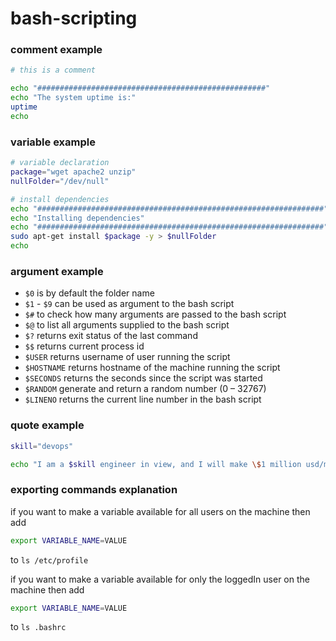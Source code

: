 # bash-scripting

### comment example

```bash
# this is a comment

echo "###################################################"
echo "The system uptime is:"
uptime
echo 
```

### variable example

```bash
# variable declaration
package="wget apache2 unzip"
nullFolder="/dev/null"

# install dependencies
echo "################################################################"
echo "Installing dependencies"
echo "################################################################"
sudo apt-get install $package -y > $nullFolder
echo
```

### argument example

- `$0` is by default the folder name
- `$1` - `$9` can be used as argument to the bash script
- `$#` to check how many arguments are passed to the bash script
- `$@` to list all arguments supplied to the bash script
- `$?` returns exit status of the last command
- `$$` returns current process id
- `$USER` returns username of user running the script
- `$HOSTNAME` returns hostname of the machine running the script
- `$SECONDS` returns the seconds since the script was started
- `$RANDOM` generate and return a random number (0 – 32767)
- `$LINENO` returns the current line number in the bash script

### quote example

```bash
skill="devops"

echo "I am a $skill engineer in view, and I will make \$1 million usd/month"
```

### exporting commands explanation

if you want to make a variable available for all users on the machine then add

```bash
export VARIABLE_NAME=VALUE
```

to `ls /etc/profile`

if you want to make a variable available for only the loggedIn user  on the machine then add

```bash
export VARIABLE_NAME=VALUE
```

to `ls .bashrc`
